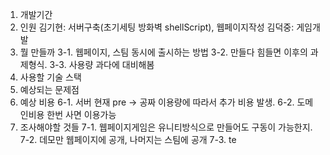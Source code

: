 1. 개발기간
2. 인원
김기현: 서버구축(초기세팅 방화벽 shellScript), 웹페이지작성
김덕중: 게임개발
3. 뭘 만들까
 3-1. 웹페이지, 스팀 동시에 출시하는 방법
 3-2. 만들다 힘들면 이후의 과제형식.
 3-3. 사용량 과다에 대비해봄
4. 사용할 기술 스택
5. 예상되는 문제점
6. 예상 비용
 6-1. 서버
 현재 pre -> 공짜
 이용량에 따라서 추가 비용 발생.
 6-2. 도메인비용
 한번 사면 이용가능
7. 조사해야할 것들
 7-1. 웹페이지게임은 유니티방식으로 만들어도 구동이 가능한지.
 7-2. 데모만 웹페이지에 공개, 나머지는 스팀에 공개
 7-3. te